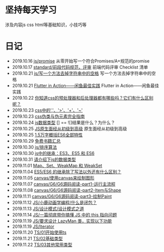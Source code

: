 # 坚持每天学习

涉及内容js css html等基础知识，小技巧等

# 日记
- 2019.10.16 [js/promise](https://github.com/youwd/Advanced-Frontend/tree/master/js/promise) 从零开始写一个符合Promises/A+规范的promise
- 2019.10.17 [standard/前段代码规范，评审](./standard/前段代码规范.md) 前端代码评审 Checklist 清单
- 2019.10.21 [js/写一个方法去掉字符串中的空格](https://github.com/youwd/Advanced-Frontend/tree/master/js/20191021) 写一个方法去掉字符串中的空格
- 2019.10.21 [Flutter in Action——闲鱼最佳实践](./doc/FlutternInAction——闲鱼最佳实践.pdf) Flutter in Action——闲鱼最佳实践
- 2019.10.22 [你知道css的预处理器和后处理器都有哪些吗？它们有什么区别呢？](./css/20191022.md)
- 2019.10.23 [css中的','、'>'、'+'、'~'](./css/20191023.md)
- 2019.10.23 [css伪类与伪元素完全指南](./css/20191023-伪类与伪元素.md)
- 2019.10.24 [js数据类型](./js/20191024/20191024.md)  [] == ![]结果是什么？为什么？
- 2019.10.25 [JS原生面经从初级到高级](https://juejin.im/post/5daeefc8e51d4524f007fb15#heading-19) 原生面经从初级到高级
- 2019.10.25 [1.5万字概括ES6全部特性](https://juejin.im/post/5d9bf530518825427b27639d)
- 2019.10.29 [免费书籍汇总](./doc/free-book.md)
- 2019.10.30 [js/排序算法](https://github.com/youwd/Advanced-Frontend/tree/master/js/20191030)
- 2019.10.30 [js中的继承：ES3、ES5 和 ES6](https://github.com/youwd/Advanced-Frontend/tree/master/js/20191030_1)
- 2019.10.31 [请介绍下js的数据类型](https://github.com/youwd/Advanced-Frontend/tree/master/js/20191031)
- 2019.11.01 [Map、Set、WeakMap 和 WeakSet](https://github.com/youwd/Advanced-Frontend/tree/master/js/20191101)
- 2019.11.04 [ES5/ES6 的继承除了写法以外还有什么区别？](https://github.com/youwd/Advanced-Frontend/tree/master/js/20191104)
- 2019.11.05 [canvas/使用canvas来绘制图形](https://github.com/youwd/Advanced-Frontend/tree/master/canvas/20191105_1)
- 2019.11.07 [canvas/G6/G6源码阅读-part1-运行主流程](https://github.com/youwd/Advanced-Frontend/tree/master/canvas/G6/20191107)
- 2019.11.08 [canvas/G6/G6源码阅读-part2-Item与Shape](https://github.com/youwd/Advanced-Frontend/tree/master/canvas/G6/20191108)
- 2019.11.11 [canvas/G6/G6源码阅读-part3-绘制Paint](https://github.com/youwd/Advanced-Frontend/tree/master/canvas/G6/20191111)
- 2019.11.12 [JS/小鹿动画学编程/什么是闭包？](https://github.com/youwd/Advanced-Frontend/tree/master/js/20191112)
- 2019.11.13 [JS/设计模式/设计模式之道](https://github.com/youwd/Advanced-Frontend/tree/master/js/design-pattern/20191113)
- 2019.11.14 [JS/一篇彻底带你搞懂 JS 中的 this 指向问题](https://juejin.im/post/5dcca1566fb9a02b787c4a88)
- 2019.11.19 [JS/要求设计 LazyMan 类，实现以下功能](https://github.com/youwd/Advanced-Frontend/tree/master/js/20191119)
- 2019.11.19 [JS/Iterator](https://github.com/youwd/Advanced-Frontend/tree/master/js/20191119_Iterator)
- 2019.11.20 [TS/01开始使用ts](https://github.com/youwd/Advanced-Frontend/tree/master/typescript)
- 2019.11.21 [TS/02基础类型](https://github.com/youwd/Advanced-Frontend/tree/master/typescript)
- 2019.11.22 [TS/03其他常用类型](https://github.com/youwd/Advanced-Frontend/tree/master/typescript)



